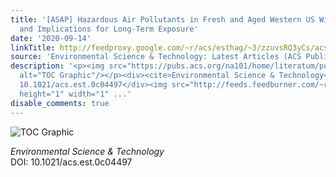```yaml
---
title: '[ASAP] Hazardous Air Pollutants in Fresh and Aged Western US Wildfire Smoke
  and Implications for Long-Term Exposure'
date: '2020-09-14'
linkTitle: http://feedproxy.google.com/~r/acs/esthag/~3/zzuvsRQ3yCs/acs.est.0c04497
source: 'Environmental Science & Technology: Latest Articles (ACS Publications)'
description: '<p><img src="https://pubs.acs.org/na101/home/literatum/publisher/achs/journals/content/esthag/0/esthag.ahead-of-print/acs.est.0c04497/20200914/images/medium/es0c04497_0006.gif"
  alt="TOC Graphic"/></p><div><cite>Environmental Science & Technology</cite></div><div>DOI:
  10.1021/acs.est.0c04497</div><img src="http://feeds.feedburner.com/~r/acs/esthag/~4/zzuvsRQ3yCs"
  height="1" width="1" ...'
disable_comments: true
---
```

<p><img src="https://pubs.acs.org/na101/home/literatum/publisher/achs/journals/content/esthag/0/esthag.ahead-of-print/acs.est.0c04497/20200914/images/medium/es0c04497_0006.gif" alt="TOC Graphic"/></p><div><cite>Environmental Science & Technology</cite></div><div>DOI: 10.1021/acs.est.0c04497</div><img src="http://feeds.feedburner.com/~r/acs/esthag/~4/zzuvsRQ3yCs" height="1" width="1" ...